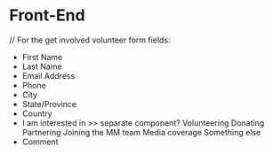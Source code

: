 # Front-End

// For the get involved volunteer form fields:
- First Name
- Last Name
- Email Address
- Phone
- City
- State/Province
- Country
- I am interested in >> separate component?
 Volunteering
 Donating
 Partnering
 Joining the MM team
 Media coverage
 Something else
 - Comment


